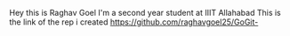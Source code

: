 Hey this is Raghav Goel
I'm a second year student at IIIT Allahabad
This is the link of the rep i created
https://github.com/raghavgoel25/GoGit-

